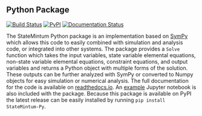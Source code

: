 ## Python Package

[![Build Status](https://travis-ci.org/CameronDevine/StateMintum.svg?branch=master)](https://travis-ci.org/CameronDevine/StateMintum)
[![PyPI](https://img.shields.io/pypi/v/StateMintum-Py.svg)](https://pypi.org/project/StateMintum-Py/)
[![Documentation Status](https://readthedocs.org/projects/statemintum/badge/?version=latest)](https://statemintum.readthedocs.io/en/latest/?badge=latest)

The StateMintum Python package is an implementation based on [SymPy](http://www.sympy.org) which allows this code to easily combined with simulation and analysis code, or integrated into other systems.
The package provides a `Solve` function which takes the input variables, state variable elemental equations, non-state variable elemental equations, constraint equations, and output variables and returns a Python object with multiple forms of the solution.
These outputs can be further analyzed with SymPy or converted to Numpy objects for easy simulation or numerical analysis.
The full documentation for the code is available on [readthedocs.io](https://statemintum.readthedocs.io/en/latest/).
An [example](https://github.com/CameronDevine/StateMintum/blob/master/python/Example.ipynb) Jupyter notebook is also included with the package.
Because this package is available on PyPI the latest release can be easily installed by running `pip install StateMintum-Py`.
<!--stackedit_data:
eyJoaXN0b3J5IjpbMjAzMjYwNTkzNl19
-->